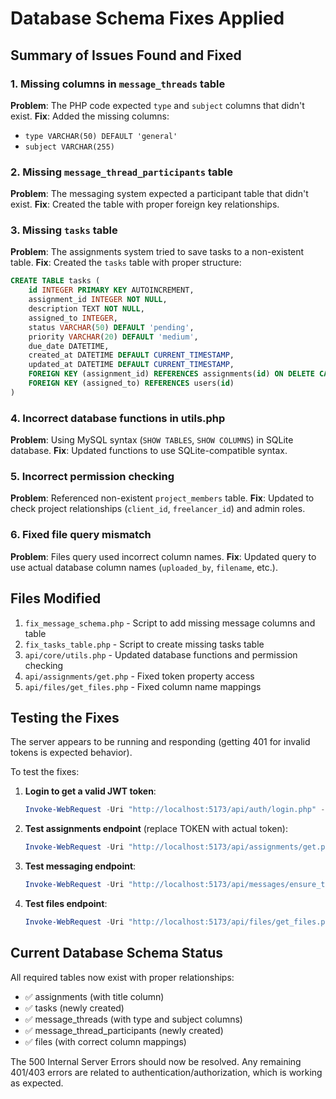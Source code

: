 # Database Schema Fixes Applied

## Summary of Issues Found and Fixed

### 1. Missing columns in `message_threads` table

**Problem**: The PHP code expected `type` and `subject` columns that didn't exist.
**Fix**: Added the missing columns:

- `type VARCHAR(50) DEFAULT 'general'`
- `subject VARCHAR(255)`

### 2. Missing `message_thread_participants` table

**Problem**: The messaging system expected a participant table that didn't exist.
**Fix**: Created the table with proper foreign key relationships.

### 3. Missing `tasks` table

**Problem**: The assignments system tried to save tasks to a non-existent table.
**Fix**: Created the `tasks` table with proper structure:

```sql
CREATE TABLE tasks (
    id INTEGER PRIMARY KEY AUTOINCREMENT,
    assignment_id INTEGER NOT NULL,
    description TEXT NOT NULL,
    assigned_to INTEGER,
    status VARCHAR(50) DEFAULT 'pending',
    priority VARCHAR(20) DEFAULT 'medium',
    due_date DATETIME,
    created_at DATETIME DEFAULT CURRENT_TIMESTAMP,
    updated_at DATETIME DEFAULT CURRENT_TIMESTAMP,
    FOREIGN KEY (assignment_id) REFERENCES assignments(id) ON DELETE CASCADE,
    FOREIGN KEY (assigned_to) REFERENCES users(id)
)
```

### 4. Incorrect database functions in utils.php

**Problem**: Using MySQL syntax (`SHOW TABLES`, `SHOW COLUMNS`) in SQLite database.
**Fix**: Updated functions to use SQLite-compatible syntax.

### 5. Incorrect permission checking

**Problem**: Referenced non-existent `project_members` table.
**Fix**: Updated to check project relationships (`client_id`, `freelancer_id`) and admin roles.

### 6. Fixed file query mismatch

**Problem**: Files query used incorrect column names.
**Fix**: Updated query to use actual database column names (`uploaded_by`, `filename`, etc.).

## Files Modified

1. `fix_message_schema.php` - Script to add missing message columns and table
2. `fix_tasks_table.php` - Script to create missing tasks table
3. `api/core/utils.php` - Updated database functions and permission checking
4. `api/assignments/get.php` - Fixed token property access
5. `api/files/get_files.php` - Fixed column name mappings

## Testing the Fixes

The server appears to be running and responding (getting 401 for invalid tokens is expected behavior).

To test the fixes:

1. **Login to get a valid JWT token**:

   ```powershell
   Invoke-WebRequest -Uri "http://localhost:5173/api/auth/login.php" -Method POST -Body '{"email":"your@email.com","password":"yourpassword"}' -ContentType "application/json"
   ```

2. **Test assignments endpoint** (replace TOKEN with actual token):

   ```powershell
   Invoke-WebRequest -Uri "http://localhost:5173/api/assignments/get.php?project_id=1" -Headers @{"Authorization" = "Bearer TOKEN"} -Method GET
   ```

3. **Test messaging endpoint**:

   ```powershell
   Invoke-WebRequest -Uri "http://localhost:5173/api/messages/ensure_thread.php" -Headers @{"Authorization" = "Bearer TOKEN"} -Method POST -Body '{"type":"project_communication","project_id":1}' -ContentType "application/json"
   ```

4. **Test files endpoint**:

   ```powershell
   Invoke-WebRequest -Uri "http://localhost:5173/api/files/get_files.php?project_id=1" -Headers @{"Authorization" = "Bearer TOKEN"} -Method GET
   ```

## Current Database Schema Status

All required tables now exist with proper relationships:

- ✅ assignments (with title column)
- ✅ tasks (newly created)
- ✅ message_threads (with type and subject columns)
- ✅ message_thread_participants (newly created)
- ✅ files (with correct column mappings)

The 500 Internal Server Errors should now be resolved. Any remaining 401/403 errors are related to authentication/authorization, which is working as expected.
